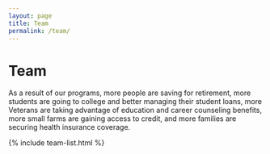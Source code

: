 ```yaml
---
layout: page
title: Team
permalink: /team/
---
```


# Team

As a result of our programs, more people are saving for retirement, more students are going to college and better managing their student loans, more Veterans are taking advantage of education and career counseling benefits, more small farms are gaining access to credit, and more families are securing health insurance coverage.

{% include team-list.html %}
